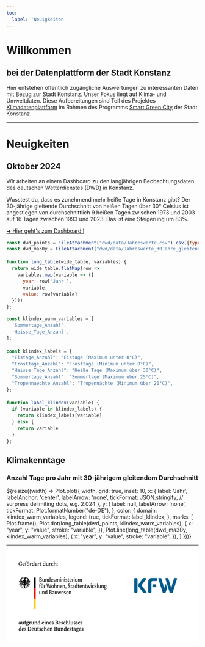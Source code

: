 ```yaml
---
toc:
  label: 'Neuigkeiten'
---
```


<h1>Willkommen</h1>
<h2>bei der Datenplattform der Stadt Konstanz</h2>

Hier entstehen öffentlich zugängliche Auswertungen zu interessanten
Daten mit Bezug zur Stadt Konstanz. Unser Fokus liegt auf Klima- und
Umweltdaten. Diese Aufbereitungen sind Teil des Projektes
[Klimadatenplattform][project] im Rahmen des Programms [Smart Green
City][sgc] der Stadt Konstanz.

[project]: https://smart-green-city-konstanz.de/klimadatenplattform
[sgc]: https://smart-green-city-konstanz.de/

---

<h1>Neuigkeiten</h1><h2></h2>

## Oktober 2024

Wir arbeiten an einem Dashboard zu den langjährigen Beobachtungsdaten
des deutschen Wetterdienstes (DWD) in Konstanz.

Wusstest du, dass es zunehmend mehr heiße Tage in Konstanz gibt?
Der 30-jährige gleitende Durchschnitt von heißen Tagen über 30° Celsius
ist angestiegen von durchschnittlich 9 heißen Tagen zwischen 1973 und
2003 auf 16 Tagen zwischen 1993 und 2023. Das ist eine Steigerung
um 83%.

[➜ Hier geht's zum Dashboard !](dwd/index.html)

```js
const dwd_points = FileAttachment("dwd/data/Jahreswerte.csv").csv({typed: true})
const dwd_ma30y = FileAttachment("dwd/data/Jahreswerte_30Jahre_gleitender_Durchschnitt.csv").csv({typed: true})

function long_table(wide_table, variables) {
  return wide_table.flatMap(row =>
    variables.map(variable => ({
      year: row['Jahr'],
      variable,
      value: row[variable]
  })))
};
```

```js
const klindex_warm_variables = [
  'Sommertage_Anzahl',
  'Heisse_Tage_Anzahl',
];

const klindex_labels = {
  "Eistage_Anzahl": "Eistage (Maximum unter 0°C)",
  "Frosttage_Anzahl": "Frosttage (Minimum unter 0°C)",
  "Heisse_Tage_Anzahl": "Heiße Tage (Maximum über 30°C)",
  "Sommertage_Anzahl": "Sommertage (Maximum über 25°C)",
  "Tropennaechte_Anzahl": "Tropennächte (Minimum über 20°C)",
};

function label_klindex(variable) {
  if (variable in klindex_labels) {
    return klindex_labels[variable]
  } else {
    return variable
  }
};
```

<div class="card">
  <h2>Klimakenntage</h2>
  <h3>Anzahl Tage pro Jahr mit 30-jährigem gleitendem Durchschnitt</h3>
${resize((width) => Plot.plot({
    width,
    grid: true,
    inset: 10,
    x: {
      label: 'Jahr',
      labelAnchor: 'center',
      labelArrow: 'none',
      tickFormat: JSON.stringify, // surpress delimiting dots, e.g. 2.024
    },
    y: {
      label: null,
      labelArrow: 'none',
      tickFormat: Plot.formatNumber("de-DE"),
    },
    color: {
      domain: klindex_warm_variables,
      legend: true,
      tickFormat: label_klindex,
    },
    marks: [
      Plot.frame(),
      Plot.dot(long_table(dwd_points, klindex_warm_variables), {
        x: "year",
        y: "value",
        stroke: "variable",
      }),
      Plot.line(long_table(dwd_ma30y, klindex_warm_variables), {
        x: "year",
        y: "value",
        stroke: "variable",
      }),
    ]
  }))}
</div> <!-- card -->

---

<img style='max-height:15rem' title="Smart City Sponsoren" alt="Gefördert durch das Bundensministerium für Wohnen, Stadtentwicklung und Bauwesen sowie der KFW" src="assets/sponsors-wide.png" />
